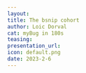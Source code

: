 ```yaml
---
layout:
title: The bsnip cohort
author: Loic Dorval
cat: myBug in 180s
teasing: 
presentation_url: 
icon: default.png
date: 2023-2-6
---
```

